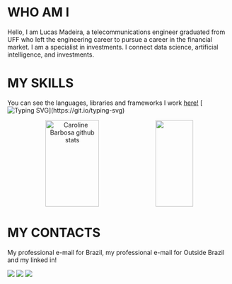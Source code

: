 # WHO AM I
Hello, I am Lucas Madeira, a telecommunications engineer graduated from UFF who left the engineering career to pursue a career in the financial market. I am a specialist in investments. I connect data science, artificial intelligence, and investments.

# MY SKILLS
You can see the languages, libraries and frameworks I work [here!](https://drive.google.com/file/d/1294kAyGmqoDI92cHlB2mtVPu-bTuGXZk/view?usp=sharing)
[![Typing SVG](https://readme-typing-svg.herokuapp.com/?color=000000&size=50&center=true&vCenter=true&width=1000&lines=1.0+Artificial+Intelligence;2.0+Data+Science;3.0+Programming+for+Finance;)](https://git.io/typing-svg)

<div align="center">  
  <img width="49%" height="195px" src="https://github-readme-stats.vercel.app/api?username=Blackwood249&show_icons=true&count_private=true&hide_border=true&title_color=#000080&icon_color=#000000&text_color=#000080_color=#000080" alt="Caroline Barbosa github stats" /> 
  <img width="41%" height="195px" src="https://github-readme-stats.vercel.app/api/top-langs/?username=Blackwood249&layout=compact&hide_border=true&title_color=#000080text_color=ff91a4&bg_color=0d1117" />
</div>
  
    
# MY CONTACTS 
  
  My professional e-mail for Brazil, my professional e-mail for Outside Brazil and my linked in!
  
  <div>
    <a href = "mailto:contato@lucasmadeira.tec.br"><img src="https://img.shields.io/badge/-Gmail-%23333?style=for-the-badge&logo=gmail&logoColor=green" target="_blank"></a> 
     <a href = "mailto:internationalcontact@lucasmadeira.tec.br"><img src="https://img.shields.io/badge/-Gmail-%23333?style=for-the-badge&logo=gmail&logoColor=blue" target="_blank"></a> 
   <a href="https://www.linkedin.com/in/lucas-madeira-7606a017b/" target="_blank"><img src="https://img.shields.io/badge/-LinkedIn-%230077B5?style=for-the-badge&logo=linkedin&logoColor=white" target="_blank"></a> 
   

